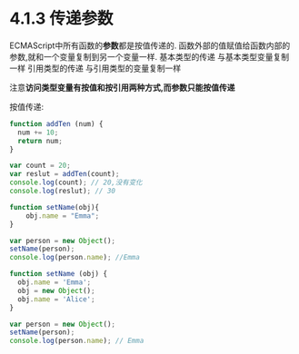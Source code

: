 # 4.1.3 传递参数

ECMAScript中所有函数的**参数**都是按值传递的.
函数外部的值赋值给函数内部的参数,就和一个变量复制到另一个变量一样.
基本类型的传递 与基本类型变量复制一样
引用类型的传递 与引用类型的变量复制一样

注意**访问类型变量有按值和按引用两种方式,而参数只能按值传递**

按值传递:

``` js .line-numbers
function addTen (num) {
  num += 10;
  return num;
}

var count = 20;
var reslut = addTen(count);
console.log(count); // 20,没有变化
console.log(reslut); // 30
```

``` js .line-numbers
function setName(obj){
    obj.name = "Emma";
}

var person = new Object();
setName(person);
console.log(person.name); //Emma
```

``` js .line-numbers
function setName (obj) {
  obj.name = 'Emma';
  obj = new Object();
  obj.name = 'Alice';
}

var person = new Object();
setName(person);
console.log(person.name); // Emma
```

